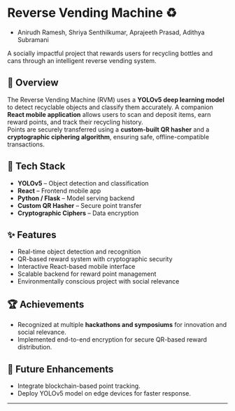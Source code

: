 # Reverse Vending Machine ♻️

- Anirudh Ramesh, Shriya Senthilkumar, Aprajeeth Prasad, Adithya Subramani

A socially impactful project that rewards users for recycling bottles and cans through an intelligent reverse vending system.

## 🚀 Overview
The Reverse Vending Machine (RVM) uses a **YOLOv5 deep learning model** to detect recyclable objects and classify them accurately. A companion **React mobile application** allows users to scan and deposit items, earn reward points, and track their recycling history.  
Points are securely transferred using a **custom-built QR hasher** and a **cryptographic ciphering algorithm**, ensuring safe, offline-compatible transactions.

## 🧠 Tech Stack
- **YOLOv5** – Object detection and classification  
- **React** – Frontend mobile app  
- **Python / Flask** – Model serving backend  
- **Custom QR Hasher** – Secure point transfer  
- **Cryptographic Ciphers** – Data encryption  

## ✨ Features
- Real-time object detection and recognition  
- QR-based reward system with cryptographic security  
- Interactive React-based mobile interface  
- Scalable backend for reward point management  
- Environmentally conscious project with social relevance  

## 🏆 Achievements
- Recognized at multiple **hackathons and symposiums** for innovation and social relevance.  
- Implemented end-to-end encryption for secure QR-based reward distribution.

## 🧩 Future Enhancements
- Integrate blockchain-based point tracking.  
- Deploy YOLOv5 model on edge devices for faster response.  

---

